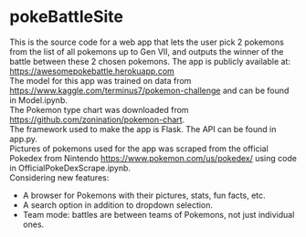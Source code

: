 # pokeBattleSite

This is the source code for a web app that lets the user pick 2 pokemons from the list of all pokemons up to Gen VII, and outputs the winner of the battle between these 2 chosen pokemons. The app is publicly available at: https://awesomepokebattle.herokuapp.com<br/>
The model for this app was trained on data from https://www.kaggle.com/terminus7/pokemon-challenge and can be found in Model.ipynb. <br/>
The Pokemon type chart was downloaded from https://github.com/zonination/pokemon-chart. <br/>
The framework used to make the app is Flask. The API can be found in app.py. <br/>
Pictures of pokemons used for the app was scraped from the official Pokedex from Nintendo https://www.pokemon.com/us/pokedex/ using code in OfficialPokeDexScrape.ipynb. <br/>
Considering new features:
* A browser for Pokemons with their pictures, stats, fun facts, etc.
* A search option in addition to dropdown selection.
* Team mode: battles are between teams of Pokemons, not just individual ones.

